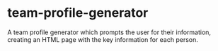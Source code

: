 # team-profile-generator
A team profile generator which prompts the user for their information, creating an HTML page with the key information for each person. 
